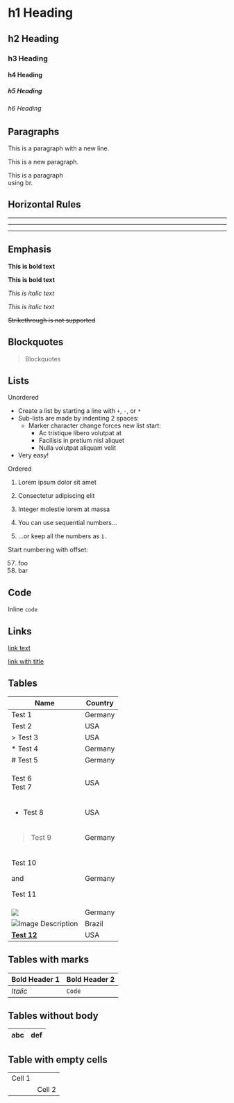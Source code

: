 <!-- prettier-ignore-start -->

# h1 Heading

## h2 Heading

### h3 Heading

#### h4 Heading

##### h5 Heading

###### h6 Heading

## Paragraphs

This is a paragraph
with a new line.

This is a new paragraph.

This is a paragraph<br/>using br.

## Horizontal Rules

---

---

---

## Emphasis

**This is bold text**

**This is bold text**

_This is italic text_

_This is italic text_

~~Strikethrough is not supported~~

## Blockquotes

> Blockquotes

## Lists

Unordered

- Create a list by starting a line with `+`, `-`, or `*`
- Sub-lists are made by indenting 2 spaces:
  - Marker character change forces new list start:
    - Ac tristique libero volutpat at
    * Facilisis in pretium nisl aliquet
    - Nulla volutpat aliquam velit
- Very easy!

Ordered

1. Lorem ipsum dolor sit amet
2. Consectetur adipiscing elit
3. Integer molestie lorem at massa

4. You can use sequential numbers...
5. ...or keep all the numbers as `1.`

Start numbering with offset:

57. foo
1. bar

## Code

Inline `code`

## Links

[link text](https://www.contentful.com)

[link with title](https://www.contentful.com/blog/ 'title text!')

## Tables

| Name                                         | Country |
| -------------------------------------------- | ------- |
| Test 1                                       | Germany |
| Test 2                                       | USA     |
| > Test 3                                     | USA     |
| * Test 4                                    | Germany |
| # Test 5                                     | Germany |
| <p>Test 6<br/>Test 7</p>                     | USA     |
| <ul><li>Test 8</li></ul>                     | USA     |
| <blockquote>Test 9</blockquote>              | Germany |
| <div><p>Test 10</p> and <p>Test 11</p></div> | Germany |
| <img src="image.jpg" />                      | Germany |
| ![Image Description](image.jpg)              | Brazil  |
| **[Test 12](https://example.com)**           | USA     |

## Tables with marks

| **Bold Header 1** | **Bold Header 2** |
| ----------------- | ----------------- |
| _Italic_          | `Code`            |

## Tables without body

| abc | def |
| --- | --- |


## Table with empty cells

|        |        |
| ------ | ------ |
| Cell 1 |        |
|        | Cell 2 |

<!-- prettier-ignore-end -->
